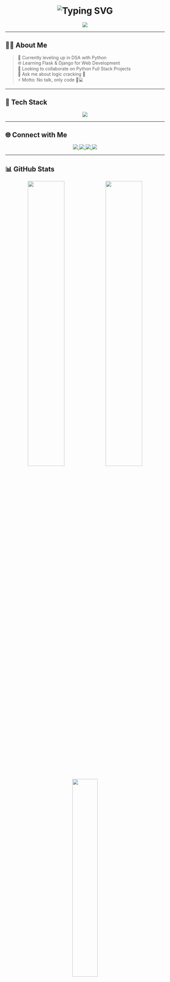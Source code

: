 <h1 align="center">
  <img src="https://readme-typing-svg.demolab.com?font=Fira+Code&size=22&duration=3000&pause=1000&color=00FF00&center=true&vCenter=true&width=435&lines=No+Talk,+Only+Code...;Python+Full+Stack+Dev;DSA+Enthusiast;Flask+%7C+Django+Learner;Logic+Cracker+%F0%9F%94%90" alt="Typing SVG" />
</h1>

<p align="center">
  <img src="https://capsule-render.vercel.app/api?type=waving&color=0:0f2027,100:2c5364&height=200&section=header&text=Jagannadham%20Prathap&fontSize=45&fontAlignY=35&fontColor=00ffcc" />
</p>

---

## 👨‍💻 About Me

> 🚀 Currently leveling up in DSA with Python  
> 🌐 Learning Flask & Django for Web Development  
> 🤝 Looking to collaborate on Python Full Stack Projects  
> 💬 Ask me about logic cracking 🔐  
> ⚡ Motto: No talk, only code 🧠💻

---

## 🚀 Tech Stack

<p align="center">
  <img src="https://skillicons.dev/icons?i=python,flask,django,html,css,js,java,c,mysql,github,vscode" />
</p>

---

## 🌐 Connect with Me

<p align="center">
  <a href="https://www.linkedin.com/in/jprathap/">
    <img src="https://img.shields.io/badge/LinkedIn-0077B5?style=for-the-badge&logo=linkedin&logoColor=white"/>
  </a>
  <a href="https://quora.com/profile/Jagannadham-Prathap">
    <img src="https://img.shields.io/badge/Quora-B92B27?style=for-the-badge&logo=quora&logoColor=white"/>
  </a>
  <a href="https://x.com/JPratap12">
    <img src="https://img.shields.io/badge/X-000000?style=for-the-badge&logo=X&logoColor=white"/>
  </a>
  <a href="mailto:jagannadhamprathap@gmail.com">
    <img src="https://img.shields.io/badge/Gmail-D14836?style=for-the-badge&logo=gmail&logoColor=white"/>
  </a>
</p>

---

## 📊 GitHub Stats

<p align="center">
  <img src="https://github-readme-stats.vercel.app/api?username=JagannadhamPrathap&theme=radical&show_icons=true&hide_border=false&count_private=true" width="48%" />
  <img src="https://github-readme-streak-stats.herokuapp.com?user=JagannadhamPrathap&theme=radical&hide_border=false" width="48%" />
</p>

<p align="center">
  <img src="https://github-readme-stats.vercel.app/api/top-langs/?username=JagannadhamPrathap&theme=radical&layout=compact&hide_border=false" width="40%"/>
</p>

---

## 🏆 GitHub Trophies

<p align="center">
  <img src="https://github-profile-trophy.vercel.app/?username=JagannadhamPrathap&theme=radical&no-frame=true&row=2&column=4" />
</p>

---

## 👁️ Visitor Count

## 👁️ Visitor Count

![Visitors](https://api.visitorbadge.io/api/combined?path=https%3A%2F%2Fgithub.com%2FJagannadhamPrathap&label=VISITORS)


<p align="center">
  <img src="https://readme-typing-svg.demolab.com?font=Fira+Code&pause=1000&color=00FF00&width=435&lines=Built+with+%E2%9D%A4%EF%B8%8F+using+Markdown+on+GitHub" />
</p>

